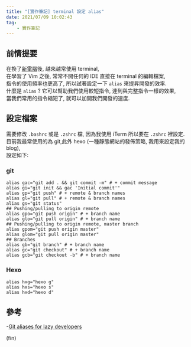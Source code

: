 ```yaml
---
title: "[實作筆記] terminal 設定 alias"
date: 2021/07/09 10:02:43
tag:
    - 實作筆記
---
```


## 前情提要

在換了[新電腦](https://blog.marsen.me/2020/03/10/2020/macbook_ssh_add_and_git_fork/)後, 越來越常使用 terminal,  
在學習了 Vim 之後, 常常不開任何的 IDE 直接在 terminal 的編輯檔案,  
指令的使用頻率也更高了, 所以試著設定一下 `alias` 來提昇開發的效率.  
什麼是 `alias` ? 它可以幫助我們使用較短指令, 達到與完整指令一樣的效果,  
當我們常用的指令縮短了, 就可以加開我們開發的速度.  

## 設定檔案

需要修改 `.bashrc` 或是 `.zshrc` 檔, 因為我使用 iTerm 所以要在 `.zshrc` 裡設定.  
目前我最常使用的為 git,此外 hexo (一種靜態網站的發佈策略, 我用來設定我的 blog),  
設定如下:

### git

```shell
alias gac="git add . && git commit -m" # + commit message
alias gi="git init && gac 'Initial commit'"
alias gp="git push" # + remote & branch names
alias gl="git pull" # + remote & branch names
alias gs="git status"
## Pushing/pulling to origin remote
alias gpo="git push origin" # + branch name
alias glo="git pull origin" # + branch name
## Pushing/pulling to origin remote, master branch
alias gpom="git push origin master"
alias glom="git pull origin master"
## Branches
alias gb="git branch" # + branch name
alias gc="git checkout" # + branch name
alias gcb="git checkout -b" # + branch name
```

### Hexo

```config
alias hxg="hexo g"
alias hxs="hexo s"
alias hxd="hexo d"
```

## 參考

-[Git aliases for lazy developers](https://bitsofco.de/git-aliases-for-lazy-developers/)

(fin)
